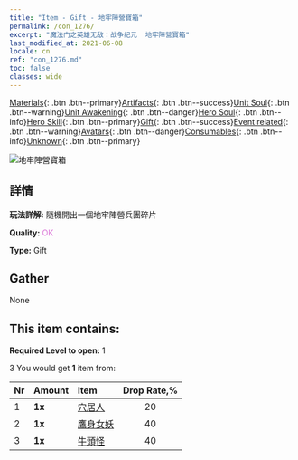 ```yaml
---
title: "Item - Gift - 地牢陣營寶箱"
permalink: /con_1276/
excerpt: "魔法门之英雄无敌：战争纪元  地牢陣營寶箱"
last_modified_at: 2021-06-08
locale: cn
ref: "con_1276.md"
toc: false
classes: wide
---
```

 [Materials](/ItemsCN/){: .btn .btn--primary}[Artifacts](/ItemsCN/Artifacts/){: .btn .btn--success}[Unit Soul](/ItemsCN/UnitSoul/){: .btn .btn--warning}[Unit Awakening](/ItemsCN/UnitAwakening/){: .btn .btn--danger}[Hero Soul](/ItemsCN/HeroSoul/){: .btn .btn--info}[Hero Skill](/ItemsCN/HeroSkill/){: .btn .btn--primary}[Gift](/ItemsCN/Gift/){: .btn .btn--success}[Event related](/ItemsCN/Events/){: .btn .btn--warning}[Avatars](/ItemsCN/Avatars/){: .btn .btn--danger}[Consumables](/ItemsCN/Consumables/){: .btn .btn--info}[Unknown](/ItemsCN/Unknown/){: .btn .btn--primary}

 ![地牢陣營寶箱](/images/t/i_904008.png)

## 詳情
 **玩法詳解:** 隨機開出一個地牢陣營兵團碎片

 **Quality:** <span style="color: #DA70D6">OK</span>

 **Type:** Gift

## Gather

  None

## This item contains:

 **Required Level to open:** 1

 3 You would get **1** item  from:

  | Nr | Amount |     Item    | Drop Rate,% |
  |:---|:-------|:------------|:---------:|
  | 1 |  **1x** | [穴居人](/cn/Items/unt_244/) | 20 | 
  | 2 |  **1x** | [鷹身女妖](/cn/Items/unt_245/) | 40 | 
  | 3 |  **1x** | [牛頭怪](/cn/Items/unt_248/) | 40 | 
